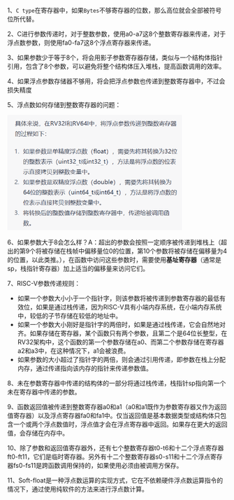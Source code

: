 1、`C type`在寄存器中，如果`Bytes`不够寄存器的位数，那么高位就会全部被符号位所代替。

2、C进行参数传递时，对于整数参数，使用a0-a7这8个整数寄存器来传递，对于浮点数参数，则使用fa0-fa7这8个浮点寄存器来传递。

3、如果参数少于等于8个，将会用影子参数寄存器存储，类似与一个结构体指针引用，包含了8个参数，可以避免将整个结构体压入堆栈，提高函数调用的效率。

4、如果浮点参数存储器不够用，将会把浮点参数也传递到整数寄存器中，不过会损失精度

5、浮点数如何存储到整数寄存器的问题：

<img src="images/1678524648212.png" style="zoom: 67%;" />

6、如果参数大于8会怎么样？A：超出的参数会按照一定顺序被传递到堆栈上（超出的第9个将被存储在栈帧中偏移量位0的位置，第10个参数将被存储在偏移量为4的位置，以此类推。），在函数中访问这些参数时，需要使用**基址寄存器**（通常是sp，栈指针寄存器）加上适当的偏移量来访问它们。

7、RISC-V参数传递规则：

- 如果一个参数大小小于一个指针字，则该参数将被传递到参数寄存器的最低有效位，如果是通过栈传递，因为RISC-V具有小端内存系统，在小端内存系统中，较低的子节存储在较低的地址中。
- 如果一个参数大小刚好是指针字的两倍时，如果是通过栈传递，它会自然地对齐。如果存储在寄存器，某个函数只有两个参数，且第二个是64位长整型，在RV32架构中，这个函数的第一个参数存储在a0、而第二个参数存储在寄存器a2和a3中，在这种情况下，a1会被浪费。
- 如果参数的大小超过了指针字的两倍，则会通过引用传递，即参数在栈上分配内存，通过传递指向该内存的指针来传递参数值。

8、未在参数寄存器中传递的结构体的一部分将通过栈传递，栈指针sp指向第一个未在寄存器中传递的参数。

9、函数返回值被传递到整数寄存器a0和a1（a0和a1既作为参数寄存器又作为返回值寄存器）以及浮点寄存器fa0和fa1中。仅当返回值是基本数据类型或结构体只包含一个或两个浮点数值时，浮点值才会在浮点寄存器中返回。如果存在更大的返回值，会存储在内存中。

10、除了参数和返回值寄存器外，还有七个整数寄存器t0-t6和十二个浮点寄存器ft0-ft11，它们是临时寄存器。另外有十二个整数寄存器s0-s11和十二个浮点寄存器fs0-fs11是跨函数调用保持的，如果使用必须由被调用方保存。

11、Soft-float是一种浮点数运算的实现方式，它在不依赖硬件浮点数运算指令的情况下，通过使用纯软件的方法来进行浮点数计算。